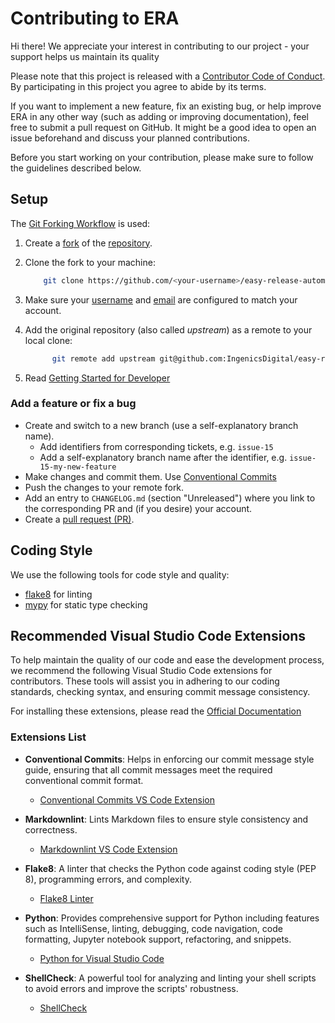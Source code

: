 # Contributing to ERA

[code-of-conduct]: CODE_OF_CONDUCT.md
[getting-started-developer]: doc/getting_started_developer

Hi there! We appreciate your interest in contributing to our project - your support helps us maintain its quality

Please note that this project is released with a [Contributor Code of Conduct][code-of-conduct].
By participating in this project you agree to abide by its terms.

If you want to implement a new feature, fix an existing bug, or help improve ERA in any
other way (such as adding or improving documentation), feel free to submit a pull request on GitHub.
It might be a good idea to open an issue beforehand and discuss your planned contributions.

Before you start working on your contribution, please make sure to follow the guidelines
described below.

## Setup

The [Git Forking Workflow](https://www.atlassian.com/git/tutorials/comparing-workflows/forking-workflow) is used:

1. Create a [fork](https://docs.github.com/en/get-started/quickstart/fork-a-repo) of the [repository](https://github.com/IngenicsDigital/easy-release-automation).

2. Clone the fork to your machine:

    ```bash
        git clone https://github.com/<your-username>/easy-release-automation
    ```

3. Make sure your [username](https://docs.github.com/en/get-started/getting-started-with-git/setting-your-username-in-git) and [email](https://docs.github.com/en/github/setting-up-and-managing-your-github-user-account/managing-email-preferences/setting-your-commit-email-address#setting-your-commit-email-address-in-git) are configured to match your account.

4. Add the original repository (also called _upstream_) as a remote to your local clone:

    ```bash
          git remote add upstream git@github.com:IngenicsDigital/easy-release-automation.git
    ```

5. Read [Getting Started for Developer][getting-started-developer]

### Add a feature or fix a bug

- Create and switch to a new branch (use a self-explanatory branch name).
  - Add identifiers from corresponding tickets, e.g. `issue-15`
  - Add a self-explanatory branch name after the identifier, e.g. `issue-15-my-new-feature`
- Make changes and commit them. Use [Conventional Commits](https://www.conventionalcommits.org/en/v1.0.0/)
- Push the changes to your remote fork.
- Add an entry to `CHANGELOG.md` (section "Unreleased") where you link to the corresponding PR and (if you desire) your account.
- Create a [pull request (PR)](https://github.com/IngenicsDigital/easy-release-automation/pulls).

## Coding Style

We use the following tools for code style and quality:

- [flake8](https://flake8.pycqa.org/en/latest/) for linting
- [mypy](https://mypy.readthedocs.io/en/stable/) for static type checking

## Recommended Visual Studio Code Extensions

To help maintain the quality of our code and ease the development process, we recommend the
following Visual Studio Code extensions for contributors.
These tools will assist you in adhering to our coding standards, checking syntax, and ensuring
commit message consistency.

For installing these extensions, please read the [Official Documentation](https://code.visualstudio.com/docs/editor/extension-marketplace)

### Extensions List

- **Conventional Commits**: Helps in enforcing our commit message style guide, ensuring that all
commit messages meet the required conventional commit format.
  - [Conventional Commits VS Code Extension](https://marketplace.visualstudio.com/items?itemName=vivaxy.vscode-conventional-commits)

- **Markdownlint**: Lints Markdown files to ensure style consistency and correctness.
  - [Markdownlint VS Code Extension](https://marketplace.visualstudio.com/items?itemName=DavidAnson.vscode-markdownlint)

- **Flake8**: A linter that checks the Python code against coding style (PEP 8), programming errors, and complexity.
  - [Flake8 Linter](https://marketplace.visualstudio.com/items?itemName=ms-python.flake8)

- **Python**: Provides comprehensive support for Python including features such as IntelliSense,
linting, debugging, code navigation, code formatting, Jupyter notebook support, refactoring, and snippets.
  - [Python for Visual Studio Code](https://marketplace.visualstudio.com/items?itemName=ms-python.python)

- **ShellCheck**: A powerful tool for analyzing and linting your shell scripts to avoid errors and
improve the scripts' robustness.
  - [ShellCheck](https://marketplace.visualstudio.com/items?itemName=timonwong.shellcheck)
